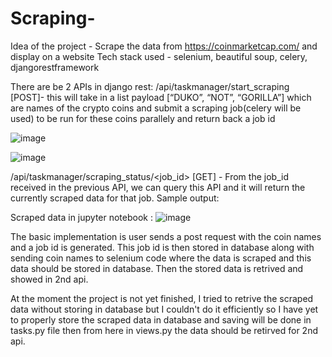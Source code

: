 # Scraping-

Idea of the project -  Scrape the data from https://coinmarketcap.com/ and display on a website 
Tech stack used - selenium, beautiful soup, celery, djangorestframework


There are be 2 APIs in django rest:
/api/taskmanager/start_scraping [POST]-  this will take in a list payload [“DUKO”, “NOT”, “GORILLA”] which are names of the crypto coins and submit a scraping job(celery will be used) to be run for these coins parallely and return back a job id

![image](https://github.com/Shivani505001/Scraping-/assets/98374589/d3f6213c-847b-4b18-b92a-3184a7570420)

![image](https://github.com/Shivani505001/Scraping-/assets/98374589/10548c42-7344-48e7-8a75-490e7e1ad676)


/api/taskmanager/scraping_status/<job_id> [GET] - From the job_id received in the previous API, we can query this API and it will return the currently scraped data for that job. Sample output:

Scraped data in jupyter notebook :
![image](https://github.com/Shivani505001/Scraping-/assets/98374589/3e19ecda-9d8b-4abe-8ea7-e3394860aa30)


The basic implementation is user sends a post request with the coin names and a job id is generated. This job id is then stored in database along with sending coin names to selenium code where the data is scraped and this data should be stored in database. Then the stored data is retrived and showed in 2nd api. 

At the moment the project is not yet finished, I tried to retrive the scraped data without storing in database but I couldn't do it efficiently so I have yet to properly store the scraped data in database and saving will be done in tasks.py file then from here in views.py the data should be retirved for 2nd api.

